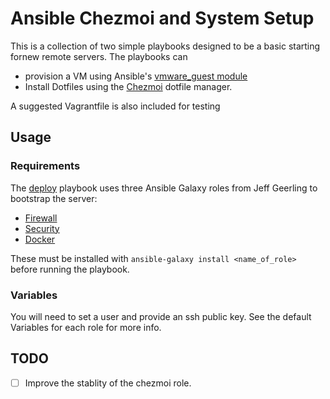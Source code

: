 # Ansible Chezmoi and System Setup

This is a collection of two simple playbooks designed to be a basic starting fornew remote servers. The playbooks can
- provision a VM using Ansible's [vmware_guest module](https://docs.ansible.com/ansible/latest/collections/community/vmware/vmware_guest_module.html#ansible-collections-community-vmware-vmware-guest-module)
- Install Dotfiles using the [Chezmoi](https://www.chezmoi.io/) dotfile manager.

A suggested Vagrantfile is also included for testing

## Usage

### Requirements

The [deploy](provision/deploy) playbook uses three Ansible Galaxy roles from Jeff Geerling to bootstrap the server:
- [Firewall](https://galaxy.ansible.com/geerlingguy/firewall)
- [Security](https://galaxy.ansible.com/geerlingguy/security)
- [Docker](https://galaxy.ansible.com/geerlingguy/docker)

These must be installed with `ansible-galaxy install <name_of_role>` before running the playbook.

### Variables 

You will need to set a user and provide an ssh public key.
See the default Variables for each role for more info.

## TODO

- [ ] Improve the stablity of the chezmoi role.
